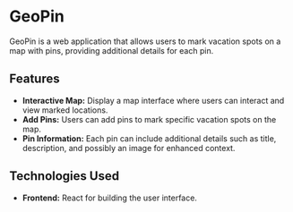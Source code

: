# GeoPin

GeoPin is a web application that allows users to mark vacation spots on a map with pins, providing additional details for each pin.

## Features

- **Interactive Map:** Display a map interface where users can interact and view marked locations.
- **Add Pins:** Users can add pins to mark specific vacation spots on the map.
- **Pin Information:** Each pin can include additional details such as title, description, and possibly an image for enhanced context.

## Technologies Used

- **Frontend:** React for building the user interface.
